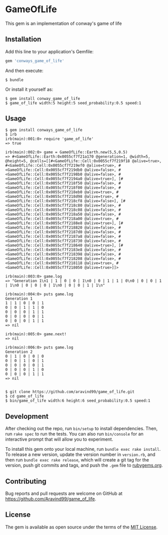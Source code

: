# GameOfLife

This gem is an implementation of conway's game of life

## Installation

Add this line to your application's Gemfile:

```ruby
gem 'conways_game_of_life'
```

And then execute:

    $ bundle

Or install it yourself as:

    $ gem install conway_game_of_life
    $ game_of_life width:5 height:5 seed_probability:0.5 speed:1

## Usage

```
$ gem install conways_game_of_life
$ irb
irb(main):001:0> require 'game_of_life'
=> true

irb(main):002:0> game = GameOfLife::Earth.new(5,5,0.5)
=> #<GameOfLife::Earth:0x0055cf7f21a170 @generation=1, @width=5, @height=5, @cells=[[#<GameOfLife::Cell:0x0055cf7f219f18 @alive=true>, #<GameOfLife::Cell:0x0055cf7f219ef0 @alive=true>, #<GameOfLife::Cell:0x0055cf7f219db0 @alive=false>, #<GameOfLife::Cell:0x0055cf7f2198b0 @alive=false>, #<GameOfLife::Cell:0x0055cf7f2194a0 @alive=true>], [#<GameOfLife::Cell:0x0055cf7f218f50 @alive=false>, #<GameOfLife::Cell:0x0055cf7f218f00 @alive=false>, #<GameOfLife::Cell:0x0055cf7f218eb0 @alive=true>, #<GameOfLife::Cell:0x0055cf7f218d98 @alive=true>, #<GameOfLife::Cell:0x0055cf7f218cf8 @alive=false>], [#<GameOfLife::Cell:0x0055cf7f218c80 @alive=false>, #<GameOfLife::Cell:0x0055cf7f218c08 @alive=false>, #<GameOfLife::Cell:0x0055cf7f218a50 @alive=false>, #<GameOfLife::Cell:0x0055cf7f218a00 @alive=true>, #<GameOfLife::Cell:0x0055cf7f2188e8 @alive=true>], [#<GameOfLife::Cell:0x0055cf7f218820 @alive=false>, #<GameOfLife::Cell:0x0055cf7f2187d0 @alive=false>, #<GameOfLife::Cell:0x0055cf7f2187a8 @alive=false>, #<GameOfLife::Cell:0x0055cf7f218730 @alive=false>, #<GameOfLife::Cell:0x0055cf7f218640 @alive=true>], [#<GameOfLife::Cell:0x0055cf7f2183e8 @alive=false>, #<GameOfLife::Cell:0x0055cf7f218398 @alive=false>, #<GameOfLife::Cell:0x0055cf7f218208 @alive=false>, #<GameOfLife::Cell:0x0055cf7f218118 @alive=true>, #<GameOfLife::Cell:0x0055cf7f218050 @alive=true>]]>

irb(main):003:0> game.log
=> "Generation 1\n1 | 1 | 0 | 0 | 1\n0 | 0 | 1 | 1 | 0\n0 | 0 | 0 | 1 | 1\n0 | 0 | 0 | 0 | 1\n0 | 0 | 0 | 1 | 1\n"

irb(main):004:0> puts game.log
Generation 1
1 | 1 | 0 | 0 | 1
0 | 0 | 1 | 1 | 0
0 | 0 | 0 | 1 | 1
0 | 0 | 0 | 0 | 1
0 | 0 | 0 | 1 | 1
=> nil

irb(main):005:0> game.next!
=> nil

irb(main):006:0> puts game.log
Generation 2
0 | 1 | 0 | 0 | 0
0 | 0 | 1 | 0 | 1
0 | 0 | 0 | 0 | 1
0 | 0 | 0 | 1 | 0
0 | 0 | 0 | 1 | 1
=> nil

```


```

$ git clone https://github.com/aravind99/game_of_life.git 
$ cd game_of_life
$ bin/game_of_life width:6 height:6 seed_probability:0.5 speed:1  

```

## Development

After checking out the repo, run `bin/setup` to install dependencies. Then, run `rake spec` to run the tests. You can also run `bin/console` for an interactive prompt that will allow you to experiment.

To install this gem onto your local machine, run `bundle exec rake install`. To release a new version, update the version number in `version.rb`, and then run `bundle exec rake release`, which will create a git tag for the version, push git commits and tags, and push the `.gem` file to [rubygems.org](https://rubygems.org).

## Contributing

Bug reports and pull requests are welcome on GitHub at https://github.com/Aravind99/game_of_life.

## License

The gem is available as open source under the terms of the [MIT License](http://opensource.org/licenses/MIT).
